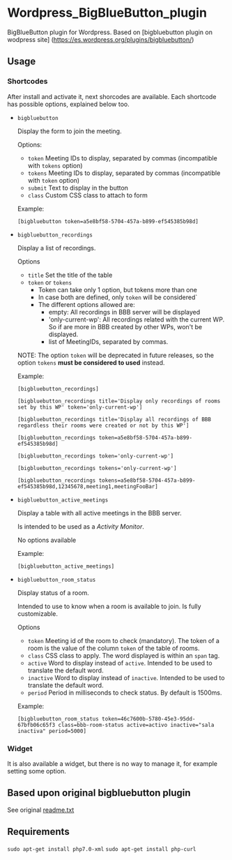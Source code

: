 # Wordpress_BigBlueButton_plugin
BigBlueButton plugin for Wordpress. Based on [bigbluebutton plugin on wodpress site] (https://es.wordpress.org/plugins/bigbluebutton/)

## Usage

### Shortcodes
After install and activate it, next shorcodes are available. Each shortcode has possible options, explained below too.

- `bigbluebutton`

  Display the form to join the meeting.

  Options:
    - `token`
    Meeting IDs to display, separated by commas (incompatible with `tokens` option)
    - `tokens`
    Meeting IDs to display, separated by commas (incompatible with `token` option)
    - `submit`
    Text to display in the button
    - `class`
    Custom CSS class to attach to form

  Example:
    ```
    [bigbluebutton token=a5e8bf58-5704-457a-b899-ef545385b98d]
    ```

- `bigbluebutton_recordings`

  Display a list of recordings.

  Options
  - `title`
    Set the title of the table
  - `token` or `tokens`
    - Token can take only 1 option, but tokens more than one
	- In case both are defined, only `token` will be considered`
	- The different options allowed are:
	  - empty: All recordings in BBB server will be displayed
	  - 'only-current-wp': All recordings related with the current WP. So if are more in BBB created by other WPs, won't be displayed.
	  - list of MeetingIDs, separated by commas.

  NOTE: The option `token` will be deprecated in future releases, so the option `tokens` **must be considered to used** instead.

  Example:
    ```
	[bigbluebutton_recordings]
	```
	```
	[bigbluebutton_recordings title='Display only recordings of rooms set by this WP' token='only-current-wp']
	```
	```
	[bigbluebutton_recordings title='Display all recordings of BBB regardless their rooms were created or not by this WP']
	```
    ```
    [bigbluebutton_recordings token=a5e8bf58-5704-457a-b899-ef545385b98d]
    ```
	```
	[bigbluebutton_recordings token='only-current-wp']
	```
	```
	[bigbluebutton_recordings tokens='only-current-wp']
	```
	```
	[bigbluebutton_recordings tokens=a5e8bf58-5704-457a-b899-ef545385b98d,12345678,meeting1,meetingFooBar]
	```


- `bigbluebutton_active_meetings`

  Display a table with all active meetings in the BBB server.

  Is intended to be used as a *Activity Monitor*.

  No options available

  Example:
    ```
    [bigbluebutton_active_meetings]
    ```

- `bigbluebutton_room_status`

  Display status of a room.

  Intended to use to know when a room is available to join. Is fully customizable.

  Options
    - `token`
    Meeting id of the room to check (mandatory). The token of a room is the value of the column `token` of the table of rooms.
    - `class`
    CSS class to apply. The word displayed is within an `span` tag.
    - `active`
    Word to display instead of `active`. Intended to be used to translate the default word.
    - `inactive`
    Word to display instead of `inactive`. Intended to be used to translate the default word.
    - `period`
    Period in milliseconds to check status. By default is 1500ms.

  Example:
    ```
    [bigbluebutton_room_status token=46c7600b-5780-45e3-95dd-67bfb06c65f3 class=bbb-room-status active=activo inactive="sala inactiva" period=5000]
    ```

### Widget
It is also available a widget, but there is no way to manage it, for example setting some option.

## Based upon original bigbluebutton plugin ##
See original [readme.txt](../master/readme.txt)

## Requirements

`sudo apt-get install php7.0-xml`
`sudo apt-get install php-curl`
